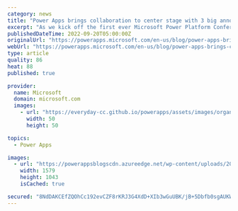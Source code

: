 ```yaml
---
category: news
title: "Power Apps brings collaboration to center stage with 3 big announcements"
excerpt: "As we kick off the first ever Microsoft Power Platform Conference to a sold-out crowd buzzing with energy, the power of a thriving and collaborative low code community has never been clearer. Our major product announcements today reflect that truth. We’re excited to share three important new ways to"
publishedDateTime: 2022-09-20T05:00:00Z
originalUrl: "https://powerapps.microsoft.com/en-us/blog/power-apps-brings-collaboration-to-center-stage-with-3-big-announcements/"
webUrl: "https://powerapps.microsoft.com/en-us/blog/power-apps-brings-collaboration-to-center-stage-with-3-big-announcements/"
type: article
quality: 86
heat: 88
published: true

provider:
  name: Microsoft
  domain: microsoft.com
  images:
    - url: "https://everyday-cc.github.io/powerapps/assets/images/organizations/microsoft.com-50x50.jpg"
      width: 50
      height: 50

topics:
  - Power Apps

images:
  - url: "https://powerappsblogscdn.azureedge.net/wp-content/uploads/2022/09/Low-Code-Designer-for-Power-Apps-Cards.png"
    width: 1579
    height: 1043
    isCached: true

secured: "8NdDAKCEfZQOhCc192evCZF8rKRJ3G4XdD+XIb3wGuUBK/jB+5Dbfb0sgAUKWACkyNoL0fJsDCA9VyF+6cpvoGIN1ggd8LlQlB6DJHxSi2n5v/AFB/Ug04eXDvABNoXhUbUYukZm+VRhr5m0RgzZFnirQ+BEXksvhWT/DVFYRtanevtJk5mMLkUtN6/i0pjavRc28BfKbx3MjWPhteoZ+rA6KSCLJ/cWbBLydRbviL5D4Z7nFhdz3ifiueby+6LAzpzGTQsaTT/tG/2gk877uRI0kGkVxyZ9eSdcpt5PQ4M7bHoJ5deMVrO45OTwINW31ZTl39X55I5izvlu/DbRZLI2hn54wXfnd8E4+aMtNG0=;L4Tpec4SsX+OQyheiN7uGg=="
---
```


